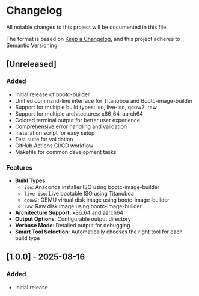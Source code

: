 # Changelog

All notable changes to this project will be documented in this file.

The format is based on [Keep a Changelog](https://keepachangelog.com/en/1.0.0/),
and this project adheres to [Semantic Versioning](https://semver.org/spec/v2.0.0.html).

## [Unreleased]

### Added
- Initial release of bootc-builder
- Unified command-line interface for Titanoboa and Bootc-image-builder
- Support for multiple build types: iso, live-iso, qcow2, raw
- Support for multiple architectures: x86_64, aarch64
- Colored terminal output for better user experience
- Comprehensive error handling and validation
- Installation script for easy setup
- Test suite for validation
- GitHub Actions CI/CD workflow
- Makefile for common development tasks

### Features
- **Build Types**:
  - `iso`: Anaconda installer ISO using bootc-image-builder
  - `live-iso`: Live bootable ISO using Titanoboa
  - `qcow2`: QEMU virtual disk image using bootc-image-builder
  - `raw`: Raw disk image using bootc-image-builder
- **Architecture Support**: x86_64 and aarch64
- **Output Options**: Configurable output directory
- **Verbose Mode**: Detailed output for debugging
- **Smart Tool Selection**: Automatically chooses the right tool for each build type

## [1.0.0] - 2025-08-16

### Added
- Initial release

